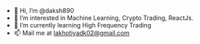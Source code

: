 - 👋 Hi, I’m @daksh890
- 👀 I’m interested in Machine Learning, Crypto Trading, ReactJs.
- 🌱 I’m currently learning High Frequency Trading
- 📫 Mail me at lakhotiyadk02@gmail.com

<!---
daksh890/daksh890 is a ✨ special ✨ repository because its `README.md` (this file) appears on your GitHub profile.
You can click the Preview link to take a look at your changes.
--->
